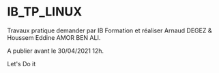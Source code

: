 # IB_TP_LINUX
Travaux pratique demander par IB Formation et réaliser Arnaud DEGEZ &amp; Houssem Eddine AMOR BEN ALI.

A publier avant le 30/04/2021 12h.

Let's Do it
